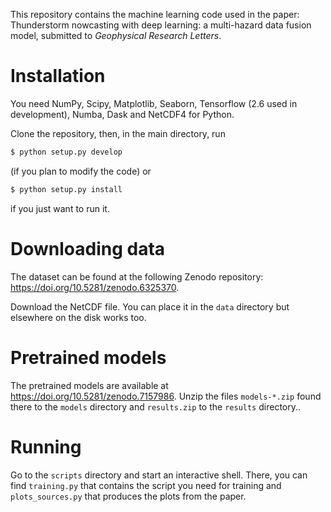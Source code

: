 This repository contains the machine learning code used in the paper: Thunderstorm nowcasting with deep learning: a multi-hazard data fusion model, submitted to _Geophysical Research Letters_.

# Installation

You need NumPy, Scipy, Matplotlib, Seaborn, Tensorflow (2.6 used in development), Numba, Dask and NetCDF4 for Python.

Clone the repository, then, in the main directory, run
```bash
$ python setup.py develop
```
(if you plan to modify the code) or
```bash
$ python setup.py install
```
if you just want to run it.

# Downloading data

The dataset can be found at the following Zenodo repository: https://doi.org/10.5281/zenodo.6325370.

Download the NetCDF file. You can place it in the `data` directory but elsewhere on the disk works too.

# Pretrained models

The pretrained models are available at https://doi.org/10.5281/zenodo.7157986. Unzip the files `models-*.zip` found there to the `models` directory and `results.zip` to the `results` directory..

# Running

Go to the `scripts` directory and start an interactive shell. There, you can find `training.py` that contains the script you need for training and `plots_sources.py` that produces the plots from the paper.
